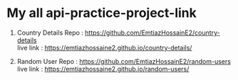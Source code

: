 # My all api-practice-project-link 
1. Country Details Repo : https://github.com/EmtiazHossainE2/country-details <br>
live link : https://emtiazhossaine2.github.io/country-details/ 

2. Random User Repo : https://github.com/EmtiazHossainE2/random-users <br>
live link : https://emtiazhossaine2.github.io/random-users/ 
